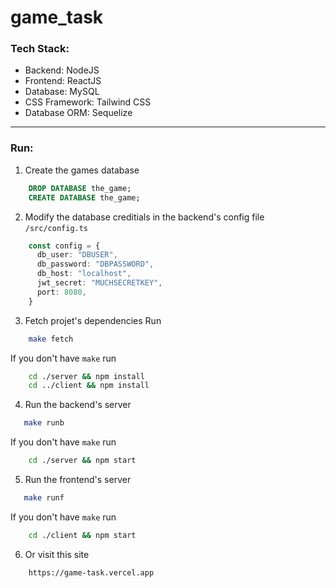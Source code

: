 # game_task

### Tech Stack:
- Backend: NodeJS
- Frontend: ReactJS
- Database: MySQL
- CSS Framework: Tailwind CSS
- Database ORM: Sequelize

--- 

### Run:
1. Create the games database
```sql
    DROP DATABASE the_game;
    CREATE DATABASE the_game;
```

2. Modify the database creditials in the backend's config file `/src/config.ts`
```ts
    const config = {
      db_user: "DBUSER",
      db_password: "DBPASSWORD",
      db_host: "localhost",
      jwt_secret: "MUCHSECRETKEY",
      port: 8080,
    }
```

3. Fetch projet's dependencies
Run
```sh
    make fetch
```

If you don't have `make` run
```sh
    cd ./server && npm install
    cd ../client && npm install
```

4. Run the backend's server
```sh
   make runb 
```

If you don't have `make` run
```sh
    cd ./server && npm start
```

5. Run the frontend's server
```sh
   make runf
```

If you don't have `make` run
```sh
    cd ./client && npm start
```

6. Or visit this site
```url
    https://game-task.vercel.app
```
